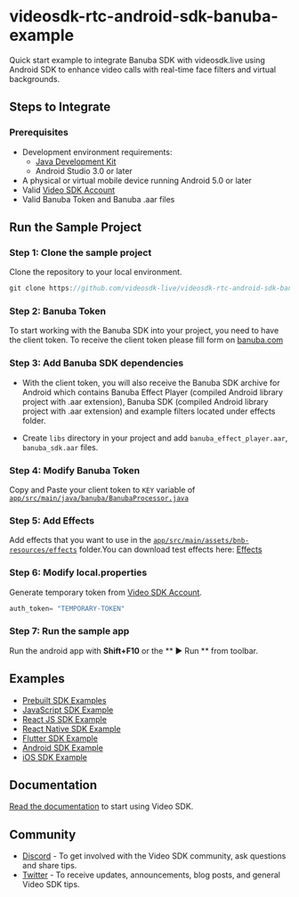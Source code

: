 # videosdk-rtc-android-sdk-banuba-example

Quick start example to integrate Banuba SDK with videosdk.live using Android SDK to enhance video calls with real-time face filters and virtual backgrounds.

## Steps to Integrate
### Prerequisites
- Development environment requirements:
  - [Java Development Kit](https://www.oracle.com/java/technologies/downloads/)
  - Android Studio 3.0 or later
- A physical or virtual mobile device running Android 5.0 or later
- Valid [Video SDK Account](https://app.videosdk.live/)
- Valid Banuba Token and Banuba .aar files

## Run the Sample Project
### Step 1: Clone the sample project
Clone the repository to your local environment.
```js
git clone https://github.com/videosdk-live/videosdk-rtc-android-sdk-banuba-example.git
```

### Step 2: Banuba Token
To start working with the Banuba SDK into your project, you need to have the client token. To receive the client token please fill form on [banuba.com](https://www.banuba.com/)

### Step 3: Add Banuba SDK dependencies
- With the client token, you will also receive the Banuba SDK archive for Android which contains Banuba Effect Player (compiled Android library project with .aar extension), Banuba SDK (compiled Android library project with .aar extension) and example filters located under effects folder. 

- Create `libs` directory in your project and add `banuba_effect_player.aar`, `banuba_sdk.aar` files.

### Step 4: Modify Banuba Token
Copy and Paste your client token to `KEY` variable of [`app/src/main/java/banuba/BanubaProcessor.java`](../main/app/src/main/java/live/videosdk/rtc/android/java/banuba/BanubaProcessor.java)

### Step 5: Add Effects
Add effects that you want to use in the [`app/src/main/assets/bnb-resources/effects`](../../tree/main/app/src/main/assets/bnb-resources/effects) folder.You can download test effects here: [Effects](https://docs.banuba.com/face-ar-sdk-v1/overview/demo_face_filters)

### Step 6: Modify local.properties
Generate temporary token from [Video SDK Account](https://app.videosdk.live/signup).
```js title="local.properties"
auth_token= "TEMPORARY-TOKEN"
```

### Step 7: Run the sample app
Run the android app with **Shift+F10** or the ** ▶ Run ** from toolbar. 

## Examples
- [Prebuilt SDK Examples](https://github.com/videosdk-live/videosdk-rtc-prebuilt-examples)
- [JavaScript SDK Example](https://github.com/videosdk-live/videosdk-rtc-javascript-sdk-example)
- [React JS SDK Example](https://github.com/videosdk-live/videosdk-rtc-react-sdk-example)
- [React Native SDK Example](https://github.com/videosdk-live/videosdk-rtc-react-native-sdk-example)
- [Flutter SDK Example](https://github.com/videosdk-live/videosdk-rtc-flutter-sdk-example)
- [Android SDK Example](https://github.com/videosdk-live/videosdk-rtc-android-java-sdk-example)
- [iOS SDK Example](https://github.com/videosdk-live/videosdk-rtc-ios-sdk-example)

## Documentation
[Read the documentation](https://docs.videosdk.live/) to start using Video SDK.

## Community
- [Discord](https://discord.gg/Gpmj6eCq5u) - To get involved with the Video SDK community, ask questions and share tips.
- [Twitter](https://twitter.com/video_sdk) - To receive updates, announcements, blog posts, and general Video SDK tips.
